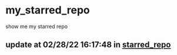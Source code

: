 # my_starred_repo
show me my starred repo

update at 02/28/22 16:17:48 in [starred_repo](./index.html)
---

